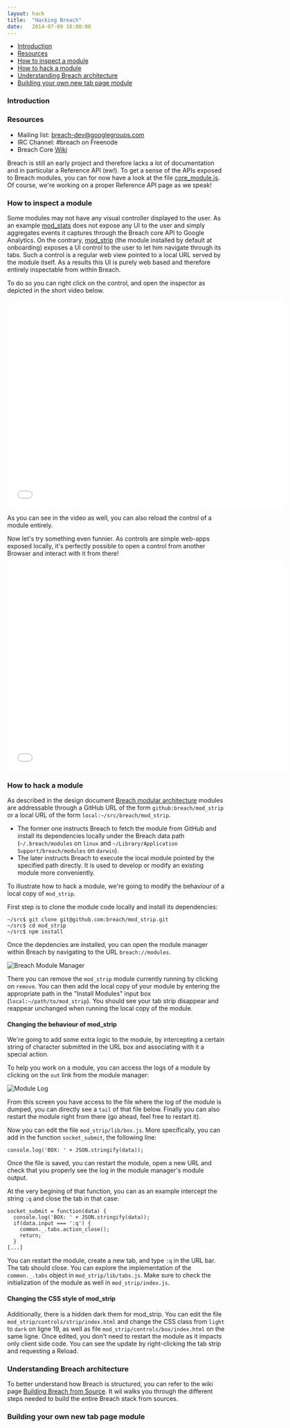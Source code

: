 ```yaml
---
layout: hack
title:  "Hacking Breach"
date:   2014-07-09 10:00:00
---
```


- [Introduction](#introduction)
- [Resources](#resources)
- [How to inspect a module](#how-to-inspect-a-module)
- [How to hack a module](#how-to-hack-a-module)
- [Understanding Breach architecture](#understanding-breach-architecture)
- [Building your own new tab page module](#building-your-own-new-tab-page-module)


### Introduction <a name="introduction"></a>



### Resources <a name="resources"></a>

- Mailing list: [breach-dev@googlegroups.com](https://groups.google.com/d/forum/breach-dev)
- IRC Channel: #breach on Freenode
- Breach Core [Wiki](https://github.com/breach/breach_core/wiki)

Breach is still an early project and therefore lacks a lot of documentation and in particular a Reference API (ew!). To get a sense of the APIs exposed to Breach modules, you can for now have a look at the file [core_module.js](https://github.com/breach/breach_core/blob/master/lib/core_module.js#L486). Of course, we're working on a proper Reference API page as we speak!

### How to inspect a module <a name="how-to-inspect-a-module"></a>

Some modules may not have any visual controller displayed to the user. As an example [mod_stats](https://github.com/breach/mod_stats) does not expose any UI to the user and simply aggregates events it captures through the Breach core API to Google Analytics. On the contrary, [mod_strip](https://github.com/breach/mod_strip) (the module installed by default at onboarding) exposes a UI control to the user to let him navigate through its tabs. Such a control is a regular web view pointed to a local URL served by the module itself. As a results this UI is purely web based and therefore entirely inspectable from within Breach.

To do so you can right click on the control, and open the inspector as depicted in the short video below.

<iframe width="640" height="480" src="//www.youtube.com/embed/83Vg4IQGG7s?rel=0" frameborder="0" allowfullscreen></iframe>

As you can see in the video as well, you can also reload the control of a module entirely.

Now let's try something even funnier. As controls are simple web-apps exposed locally, it's perfectly possible to open a control from another Browser and interact with it from there!

<iframe width="640" height="480" src="//www.youtube.com/embed/FYBjOj61y1I?rel=0" frameborder="0" allowfullscreen></iframe>

### How to hack a module <a name="how-to-hack-a-module"></a>

As described in the design document [Breach modular architecture](https://github.com/breach/breach_core/wiki/Breach-modular-architecture) modules are addressable through a GitHub URL of the form `github:breach/mod_strip` or a local URL of the form `local:~/src/breach/mod_strip`. 

- The former one instructs Breach to fetch the module from GitHub and install its dependencies locally under the Breach data path (`~/.breach/modules` on `linux` and `~/Library/Application Support/breach/modules` on `darwin`). 
- The later instructs Breach to execute the local module pointed by the specified path directly. It is used to develop or modify an existing module more conveniently. 

To illustrate how to hack a module, we're going to modify the behaviour of a local copy of `mod_strip`.

First step is to clone the module code locally and install its dependencies:

```
~/src$ git clone git@github.com:breach/mod_strip.git
~/src$ cd mod_strip
~/src$ npm install
```
Once the depdencies are installed, you can open the module manager within Breach by navigating to the URL `breach://modules`.

![Breach Module Manager](http://i.imgur.com/foIjPJ3.png)

There you can remove the `mod_strip` module currently running by clicking on `remove`. You can then add the local copy of your module by entering the appropriate path in the "Install Modules" input box (`local:~/path/to/mod_strip`). You should see your tab strip disappear and reappear unchanged when running the local copy of the module.

#### Changing the behaviour of mod_strip

We're going to add some extra logic to the module, by intercepting a certain string of character submitted in the URL box and associating with it a special action.

To help you work on a module, you can access the logs of a module by clicking on the `out` link from the module manager:

![Module Log](http://i.imgur.com/yGtXLIH.png)

From this screen you have access to the file where the log of the module is dumped, you can directly see a `tail` of that file below. Finally you can also restart the module right from there (go ahead, feel free to restart it).

Now you can edit the file `mod_strip/lib/box.js`. More specifically, you can add in the function `socket_submit`, the following line:

```
console.log('BOX: ' + JSON.stringify(data));
```

Once the file is saved, you can restart the module, open a new URL and check that you properly see the log in the module manager's module output.

At the very begining of that function, you can as an example intercept the string `:q` and close the tab in that case:

```
socket_submit = function(data) { 
  console.log('BOX: ' + JSON.stringify(data));
  if(data.input === ':q') {
    common._.tabs.action_close();
    return;
  }
[...]
```

You can restart the module, create a new tab, and type `:q` in the URL bar. The tab should close. You can explore the implementation of the `common._.tabs` object in `mod_strip/lib/tabs.js`. Make sure to check the initialization of the module as well in `mod_strip/index.js`.

#### Changing the CSS style of mod_strip

Additionally, there is a hidden dark them for mod_strip. You can edit the file `mod_strip/controls/strip/index.html` and change the CSS class from `light` to `dark` on ligne 19, as well as file `mod_strip/controls/box/index.html` on the same ligne. Once edited, you don't need to restart the module as it impacts only client side code. You can see the update by right-clicking the tab strip and requesting a Reload.

### Understanding Breach architecture <a name="understanding-breach-architecture"></a>

To better understand how Breach is structured, you can refer to the wiki page [Building Breach from Source](https://github.com/breach/breach_core/wiki/Building-Breach-from-Source). It wil walks you through the different steps needed to build the entire Breach stack from sources.

### Building your own new tab page module <a name="building-your-own-new-tab-page-module"></a>


